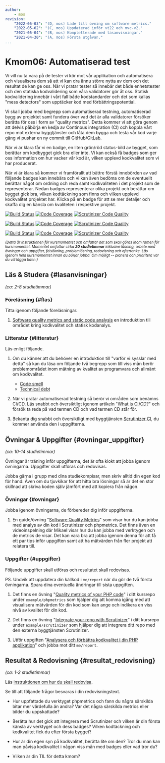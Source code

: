 ```yaml
---
author:
    - mos
revision:
    "2022-05-03": "(D, mos) Lade till övning om software metrics."
    "2022-05-02": "(C, mos) Uppdaterad inför vt22 och mvc-v2."
    "2021-05-04": "(B, mos) Kompletterade med läsanvisningar."
    "2021-04-30": "(A, mos) Första utgåvan."
...
```

Kmom06: Automatiserad test
==================================

Vi vill nu ta vara på de tester vi kör mot vår applikation och automatisera och visualisera dem så att vi kan dra ännu större nytta av dem och det resultat de kan ge oss. När vi pratar tester så innebär det både enhetstester och den statiska kodvalidering som våra validatorer gör åt oss. Statisk kodvalidering innebär i vårt fall både kodstandarder och det som kallas "mess detectors" som upptäcker kod med förbättringspotential.

Vi skall jobba med begrepp som automatiserad testning, automatiserad bygg av projektet samt fundera över vad det är alla validatorer försöker berätta för oss i form av "quality metrics". Detta kommer vi att göra genom att delvis påbörja en kedja av Continous integration (CI) och koppla vårt repo mot externa byggtjänster och låta dem bygga och testa vår kod varje gång vi pushar en ny commit till GitHub/GitLab.

När vi är klara får vi en badge, en liten grön/röd status-bild av bygget, som berättar om kodbygget gick bra eller inte. Vi kan också få badges som ger oss information om hur vacker vår kod är, vilken upplevd kodkvalitet som vi har producerat.

När vi är klara så kommer vi framförallt att bättre förstå innebörden av vad följande badges kan innebära och vi kan även bedöma om de eventuellt berättar något om ordning och reda samt kodkvaliteten i det projekt som de representerar. Nedan badges representerar olika projekt och berättar om bygget gick bra, vilken kodtäckning som finns och vilken upplevd kodkvalitet projektet har. Klicka på en badge för att se mer detaljer och skaffa dig en känsla om kvaliteten i respektive projekt.

[![Build Status](https://scrutinizer-ci.com/g/canax/router/badges/build.png?b=master)](https://scrutinizer-ci.com/g/canax/router/build-status/master) [![Code Coverage](https://scrutinizer-ci.com/g/canax/router/badges/coverage.png?b=master)](https://scrutinizer-ci.com/g/canax/router/?branch=master) [![Scrutinizer Code Quality](https://scrutinizer-ci.com/g/canax/router/badges/quality-score.png?b=master)](https://scrutinizer-ci.com/g/canax/router/?branch=master)

[![Build Status](https://scrutinizer-ci.com/g/canax/database/badges/build.png?b=master)](https://scrutinizer-ci.com/g/canax/database/build-status/master) [![Code Coverage](https://scrutinizer-ci.com/g/canax/database/badges/coverage.png?b=master)](https://scrutinizer-ci.com/g/canax/database/?branch=master) [![Scrutinizer Code Quality](https://scrutinizer-ci.com/g/canax/database/badges/quality-score.png?b=master)](https://scrutinizer-ci.com/g/canax/database/?branch=master)

[![Build Status](https://scrutinizer-ci.com/g/mosbth/cimage/badges/build.png?b=master)](https://scrutinizer-ci.com/g/mosbth/cimage/build-status/master) [![Code Coverage](https://scrutinizer-ci.com/g/mosbth/cimage/badges/coverage.png?b=master)](https://scrutinizer-ci.com/g/mosbth/cimage/?branch=master) [![Scrutinizer Code Quality](https://scrutinizer-ci.com/g/mosbth/cimage/badges/quality-score.png?b=master)](https://scrutinizer-ci.com/g/mosbth/cimage/?branch=master)

<!-- more -->

<small><i>(Detta är instruktionen för kursmomentet och omfattar det som skall göras inom ramen för kursmomentet. Momentet omfattar cirka **20 studietimmar** inklusive läsning, arbete med övningar och uppgifter, felsökning, problemlösning, redovisning och eftertanke. Läs igenom hela kursmomentet innan du börjar jobba. Om möjligt -- planera och prioritera var du vill lägga tiden.)</i></small>



Läs & Studera  {#lasanvisningar}
---------------------------------

*(ca: 2-8 studietimmar)*



### Föreläsning {#flas}

Titta igenom följande föreläsningar.

1. [Software quality metrics and static code analysis](./../forelasning/quality) en introduktion till området kring kodkvalitet och statisk kodanalys.

<!--
Se igenom föreläsningen om den har rätt fokus, gör en uppdatering.
Knyt ihop med (en uppdaterad variant av) föreläsningen om kvalitetsaspekter på oo programmering.

Förenkla och håll ett fokus kring fyra C:n för att komma igång med kodkvalitet.
* Cyclomatic complexity
* Cohesion (LCOM)
* Coupling (Afferent and Efferent)
* Coverage

Något om CI/CD? Locka till kursen i trean?
Något om olika typer av buildysystem?
-->



### Litteratur  {#litteratur}

Läs enligt följande.

1. Om du känner att du behöver en introduktion till "varför vi sysslar med detta" så kan du läsa om följande två begrepp som till viss mån berör problemområdet inom mätning av kvalitet av programvara och allmänt om kodkvalitet.

    * [Code smell](https://en.wikipedia.org/wiki/Code_smell)
    * [Technical debt](https://en.wikipedia.org/wiki/Technical_debt)

1. När vi pratar automatiserad testning så berör vi områden som benämns CI/CD. Läs snabbt och översiktligt igenom artikeln "[What is CI/CD?](https://www.redhat.com/en/topics/devops/what-is-ci-cd)" och försök ta reda på vad termen CD och vad termen CD står för.

1. Bekanta dig snabbt och översiktligt med byggtjänsten [Scrutinizer CI](https://scrutinizer-ci.com/), du kommer använda den i uppgifterna.

<!--
1. Wikipedia har en översikt om "[Software metric](https://en.wikipedia.org/wiki/Software_metric)" som visar en lista med olika mätvärden som finns för programvara. Kika snabbt på listan för att få en känsla av olika mättal.
-->



Övningar & Uppgifter  {#ovningar_uppgifter}
-------------------------------------------

*(ca: 10-14 studietimmar)*

Övningar är träning inför uppgifterna, det är ofta klokt att jobba igenom övningarna. Uppgifter skall utföras och redovisas.

Jobba gärna i grupp med dina studiekompisar, men skriv alltid din egen kod för hand. Även om du tjuvkikar för att hitta bra lösningar så är det en stor skillnad att skriva koden själv jämfört med att kopiera från någon.



### Övningar {#ovningar}

Jobba igenom övningarna, de förbereder dig inför uppgifterna.

1. En guide/övning "[Software Quality Metrics](https://github.com/dbwebb-se/mvc/tree/main/example/metrics)" som visar hur du kan jobba med analys av din kod i Scrutinizer och phpmetrics. Det finns även en videoinspelning där Mikael visar hur du kan jobba med verktygen och de metrics de visar. Det kan vara bra att jobba igenom denna för att få ett par tips inför uppgiften samt att ha mätvärden från fler projekt att relatera till.

<!--

* Artikeln "[Integrera din packagist modul med verktyg för automatisk test och validering](kunskap/integrera-din-packagist-modul-med-verktyg-for-automatisk-test-och-validering)" visar hur man kan integrera en PHP modul eller applikation mot ett par externa bygg och kvalitetstjänster, däribland Travis CI och Scrutinizer CI. Artikeln innehåller även videomaterial. Artikeln har ett par år på nacken men användes senaste hösten 2020 i undervisningen i kursen ramverk1. Du behöver inte utföra det som står i artikeln utan den är mer tänkt som exempel för att visa hur det fungerar så det räcker med att lsäa igenom artikeln och fokusera på Travis och Scrutinizer samt se på de videorna vid behov.

Eventuellt byt ut ovan äldre artikel. Kanske spela in nya videor eller nåt annat...
-->



### Uppgifter {#uppgifter}

Följande uppgifter skall utföras och resultatet skall redovisas.

PS. Undvik att uppdatera din källkod i `me/report` när du gör de två första övningarna. Spara dina eventuella ändringar till sista uppgiften.

1. Det finns en övning "[Quality metrics of your PHP code](https://github.com/dbwebb-se/mvc/tree/main/example/phpmetrics)" i ditt kursrepo under `example/phpmetrics` som hjälper dig att komma igång med att visualisera mätvärden för din kod som kan ange och indikera en viss nivå av kvalitet för din kod.

1. Det finns en övning "[Integrate your repo with Scrutinizer](https://github.com/dbwebb-se/mvc/tree/main/example/scrutinizer)" i ditt kursrepo under `example/scrutinizer` som hjälper dig att integrera ditt repo med den externa byggtjänsten Scrutinizer.

1. Utför uppgiften "[Analysera och förbättra kodkvalitet i din PHP applikation](uppgift/analysera-och-forbattra-kodkvalitet-i-din-php-applikation)" och jobba mot ditt `me/report`.

<!--
Integrera phpmetrics med phpunit så att man ser en rapport.

Fixa test mot din Symfony Controller och din Symfony Application.

Om test mot databas använd .env.test

.env.scrutinizer

CI flöde, GitHub Actions?
-->



Resultat & Redovisning  {#resultat_redovisning}
-----------------------------------------------

*(ca: 1-2 studietimmar)*

Läs [instruktionen om hur du skall redovisa](./../redovisa).

Se till att följande frågor besvaras i din redovisningstext.

* Hur uppfattade du verktyget phpmetrics och fann du några särskilda bitar mer värdefulla än andra? Var det några särskilda metrics eller bilder du uppskattade?

* Berätta hur det gick att integrera med Scrutinizer och vilken är din första känsla av verktyget och dess badges? Vilken kodtäckning och kodkvalitet fick du efter första bygget?

* Hur är din egen syn på kodkvalitet, berätta lite om den? Tror du man kan man påvisa kodkvalitet i någon viss mån med badges eller vad tror du?

* Vilken är din TIL för detta kmom?
